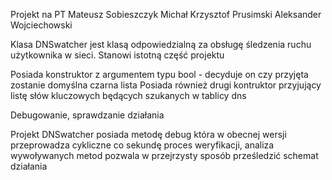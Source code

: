 Projekt na PT
Mateusz Sobieszczyk
Michał Krzysztof Prusimski
Aleksander Wojciechowski


Klasa DNSwatcher jest klasą odpowiedzialną za obsługę śledzenia ruchu użytkownika w sieci. Stanowi istotną część projektu

Posiada konstruktor z argumentem typu bool - decyduje on czy przyjęta zostanie domyślna czarna lista
Posiada również drugi kontruktor przyjujący listę słów kluczowych będących szukanych w tablicy dns

Debugowanie, sprawdzanie działania

Projekt DNSwatcher posiada metodę debug która w obecnej wersji przeprowadza cykliczne co sekundę proces weryfikacji, analiza wywoływanych metod pozwala w przejrzysty sposób prześledzić schemat działania
